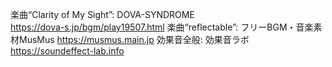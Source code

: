 楽曲“Clarity of My Sight”: DOVA-SYNDROME   
    https://dova-s.jp/bgm/play19507.html
楽曲“reflectable”: フリーBGM・音楽素材MusMus
    https://musmus.main.jp
効果音全般: 効果音ラボ
    https://soundeffect-lab.info